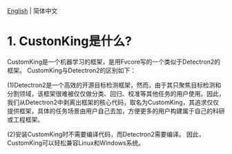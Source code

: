 [English](https://github.com/dongdongdong1217/Detectron2-All/blob/main/README.md) | 简体中文

# 1. CustonKing是什么?
CustomKing是一个机器学习的框架，是用Fvcore写的一个类似于Detectron2的框架。 CustomKing与Detectron2的区别如下：

(1)Detectron2是一个高效的开源目标检测框架，然而，由于其只聚焦目标检测和分割领域，该框架很难被仅仅做分类、回归、校准等其他任务的用户使用。因此，我们从Detectron2中剥离出框架的核心代码，取名为CustomKing，其追求仅仅提供框架，具体的任务场景由用户自己去加，方便更多的用户构建属于自己的科研或工程框架。

(2)安装CustomKing时不需要编译代码，而Detectron2需要编译。 因此，CustomKing可以轻松兼容Linux和Windows系统。
